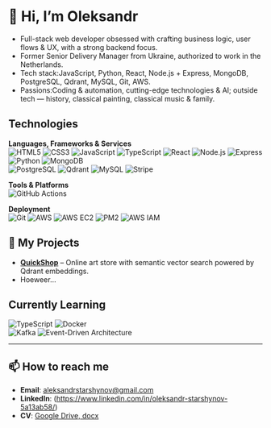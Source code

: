 # 👋 Hi, I’m Oleksandr

- Full-stack web developer obsessed with crafting business logic, user flows & UX, with a strong backend focus.  
- Former Senior Delivery Manager from Ukraine, authorized to work in the Netherlands.
- Tech stack:JavaScript, Python, React, Node.js + Express, MongoDB, PostgreSQL, Qdrant, MySQL, Git, AWS.  
- Passions:Coding & automation, cutting-edge technologies & AI; outside tech — history, classical painting, classical music & family.  

## Technologies

**Languages, Frameworks & Services**  
![HTML5](https://img.shields.io/badge/-HTML5-E34F26?style=flat&logo=html5&logoColor=white) ![CSS3](https://img.shields.io/badge/-CSS3-1572B6?style=flat&logo=css3&logoColor=white) ![JavaScript](https://img.shields.io/badge/-JavaScript-F7DF1E?style=flat&logo=javascript)  ![TypeScript](https://img.shields.io/badge/-TypeScript-3178C6?style=flat&logo=typescript&logoColor=white)  ![React](https://img.shields.io/badge/-React-61DAFB?style=flat&logo=react&logoColor=black)  ![Node.js](https://img.shields.io/badge/-Node.js-339933?style=flat&logo=node.js)  ![Express](https://img.shields.io/badge/-Express-000000?style=flat&logo=express)  ![Python](https://img.shields.io/badge/-Python-3776AB?style=flat&logo=python)  ![MongoDB](https://img.shields.io/badge/-MongoDB-47A248?style=flat&logo=mongodb)  
![PostgreSQL](https://img.shields.io/badge/-PostgreSQL-336790?style=flat&logo=postgresql)  ![Qdrant](https://img.shields.io/badge/-Qdrant-FF5A5F?style=flat)  ![MySQL](https://img.shields.io/badge/-MySQL-4479A1?style=flat&logo=mysql)  ![Stripe](https://img.shields.io/badge/-Stripe-008CDD?style=flat&logo=stripe&logoColor=white) 

**Tools & Platforms**  
![GitHub Actions](https://img.shields.io/badge/GitHub_Actions-2088FF?style=flat&logo=githubactions)  

**Deployment**  
![Git](https://img.shields.io/badge/-Git-F05032?style=flat&logo=git&logoColor=white)
![AWS](https://img.shields.io/badge/-AWS-232F3E?style=flat&logo=amazon-aws&logoColor=white)
![AWS EC2](https://img.shields.io/badge/AWS_EC2-black?style=flat&logo=amazonec2&logoColor=white)
![PM2](https://img.shields.io/badge/PM2-process%20manager-2EC866?style=flat&logo=pm2) 
![AWS IAM](https://img.shields.io/badge/AWS_IAM-FF9900?style=flat&logo=amazon-aws&logoColor=white)


## 🚀 My Projects
- [**QuickShop**](https://github.com/your-username/quickshop) – Online art store with semantic vector search powered by Qdrant embeddings.
- Hoeweer... 



## Currently Learning  
![TypeScript](https://img.shields.io/badge/-TypeScript-3178C6?style=flat&logo=typescript&logoColor=white)
![Docker](https://img.shields.io/badge/-Docker-2496ED?style=flat&logo=docker)  
![Kafka](https://img.shields.io/badge/-Kafka-00507A?style=flat&logo=apache-kafka&logoColor=white)
![Event-Driven Architecture](https://img.shields.io/badge/-Event--Driven_Architecture-4FC08D?style=flat)

---

## 📫 How to reach me
- **Email**: aleksandrstarshynov@gmail.com  
- **LinkedIn**: (https://www.linkedin.com/in/oleksandr-starshynov-5a13ab58/)  
- **CV**: [Google Drive, docx](https://docs.google.com/document/d/1qDswHOCIHF0y2EeAkRdPvNXQNGUGixCk/edit?usp=sharing&ouid=100487193319599038543&rtpof=true&sd=true)  
